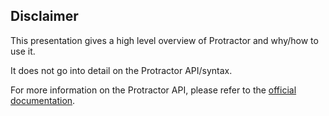 ##  Disclaimer

This presentation gives a high level overview of Protractor and why/how to use it.

It does not go into detail on the Protractor API/syntax.

For more information on the Protractor API, please refer to the [official documentation](http://angular.github.io/protractor).
